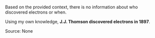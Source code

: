 Based on the provided context, there is no information about who discovered electrons or when.

Using my own knowledge, **J.J. Thomson discovered electrons in 1897**.

Source: None